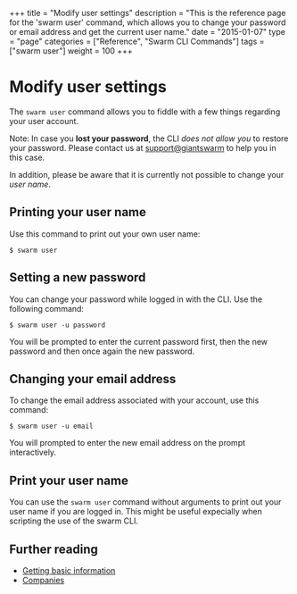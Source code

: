 +++
title = "Modify user settings"
description = "This is the reference page for the 'swarm user' command, which allows you to change your password or email address and get the current user name."
date = "2015-01-07"
type = "page"
categories = ["Reference", "Swarm CLI Commands"]
tags = ["swarm user"]
weight = 100
+++

# Modify user settings

The `swarm user` command allows you to fiddle with a few things regarding your user account.

Note: In case you __lost your password__, the CLI _does not allow you_ to restore your password. Please contact us at [support@giantswarm](mailto:support@giantswarm) to help you in this case.

In addition, please be aware that it is currently not possible to change your _user name_.

## Printing your user name

Use this command to print out your own user name:

    $ swarm user

## Setting a new password

You can change your password while logged in with the CLI. Use the following command:

    $ swarm user -u password

You will be prompted to enter the current password first, then the new password and then once again the new password.

## Changing your email address

To change the email address associated with your account, use this command:

    $ swarm user -u email

You will prompted to enter the new email address on the prompt interactively.

## Print your user name

You can use the `swarm user` command without arguments to print out your user name if you are logged in. This might be useful expecially when scripting the use of the swarm CLI.

## Further reading

 * [Getting basic information](../info/)
 * [Companies](../company/)

